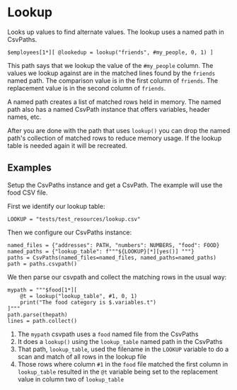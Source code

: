 
# Lookup

Looks up values to find alternate values. The lookup uses a named path in CsvPaths.

    $employees[1*][ @lookedup = lookup("friends", #my_people, 0, 1) ]

This path says that we lookup the value of the `#my_people` column. The values we lookup against are in the matched lines found by the `friends` named path. The comparison value is in the first column of `friends`. The replacement value is in the second column of `friends`.

A named path creates a list of matched rows held in memory. The named path also has a named CsvPath instance that offers variables, header names, etc.

After you are done with the path that uses `lookup()` you can drop the named path's collection of matched rows to reduce memory usage. If the lookup table is needed again it will be recreated.

## Examples

Setup the CsvPaths instance and get a CsvPath. The example will use the food CSV file.

First we identify our lookup table:

    LOOKUP = "tests/test_resources/lookup.csv"

Then we configure our CsvPaths instance:

    named_files = {"addresses": PATH, "numbers": NUMBERS, "food": FOOD}
    named_paths = {"lookup_table": f"""${LOOKUP}[*][yes()] """}
    paths = CsvPaths(named_files=named_files, named_paths=named_paths)
    path = paths.csvpath()

We then parse our csvpath and collect the matching rows in the usual way:

    mypath = """$food[1*][
        @t = lookup("lookup_table", #1, 0, 1)
        print("The food category is $.variables.t")
    ]"""
    path.parse(thepath)
    lines = path.collect()

1. The `mypath` csvpath uses a `food` named file from the CsvPaths
2. It does a `lookup()` using the `lookup_table` named path in the CsvPaths
3. That path, `lookup_table`, used the filename in the `LOOKUP` variable to do a scan and match of all rows in the lookup file
4. Those rows where column `#1` in the `food` file matched the first column in `lookup_table` resulted in the `@t` variable being set to the replacement value in column two of `lookup_table`


